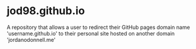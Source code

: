# jod98.github.io

A repository that allows a user to redirect their GitHub pages domain name 'username.github.io' to their personal site hosted on another domain 'jordanodonnell.me'
